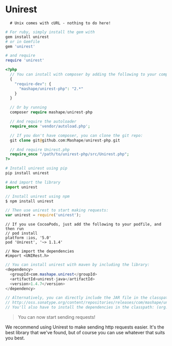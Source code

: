 # Unirest

```shell
  # Unix comes with cURL - nothing to do here!
```

```ruby
# For ruby, simply install the gem with
gem install unirest
# or in Gemfile
gem 'unirest'

# and require
require 'unirest'
```

```php
<?php
  // You can install with composer by adding the following to your composer.json:
  {
    "require-dev": {
      "mashape/unirest-php": "2.*"
    }
  }

  // Or by running
  composer require mashape/unirest-php

  // And require the autoloader
  require_once 'vendor/autoload.php';

  // If you don't have composer, you can clone the git repo:
  git clone git@github.com:Mashape/unirest-php.git

  // And require Unirest.php
  require_once "/path/to/unirest-php/src/Unirest.php";
?>
```

```python
# Install unirest using pip
pip install unirest

# And import the library
import unirest
```

```javascript
// Install unirest using npm
$ npm install unirest

// Then use unirest to start making requests:
var unirest = require('unirest');
```

```objective_c
// If you use CocoaPods, just add the following to your podfile, and then run
// pod install
platform :ios, '5.0'
pod 'Unirest', '~> 1.1.4'

// Now import the dependencies
#import <UNIRest.h>
```

```java
// You can install unirest with maven by including the library:
<dependency>
  <groupId>com.mashape.unirest</groupId>
  <artifactId>unirest-java</artifactId>
  <version>1.4.7</version>
</dependency>

// Alternatively, you can directly include the JAR file in the classpath:
// http://oss.sonatype.org/content/repositories/releases/com/mashape/unirest/unirest-java/1.4.7/unirest-java-1.4.7.jar
// You'll also have to install the dependencies in the classpath: (org.json, httpclient 4.3.6, httpmime 4.3.6, httpasyncclient 4.0.2)
```

> You can now start sending requests!

We recommend using Unirest to make sending http requests easier. It's the best library that we've found, but of course you can use whatever that suits you best.
